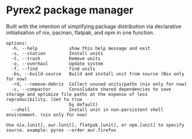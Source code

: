 # Pyrex2 package manager
Built with the intention of simplifying package distribution via declarative initialisation of nix, pacman, flatpak,
and npm in one function.
```
options:
  -h, --help            show this help message and exit
  -s, --station         Install units
  -t, --trash           Remove units
  -o, --overhaul        Update system
  -f, --find            find units
  -bs, --build-source   Build and install unit from source (Nix only for now)
  -rd, --remove-debris  Collect unused units/paths (nix only for now)
  -c, --compactor       Consolidate shared dependencies to save storage and optimize file paths at the expense of less reproducibility. (Set to true
                        by default)
  --shell               Install unit in non-persistent shell environment. (nix only for now)

Use nix.[unit], aur.[unit], flatpak.[unit], or npm.[unit] to specify source. example: pyrex --order aur.firefox

```
